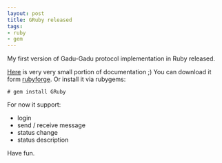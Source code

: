 ```yaml
---
layout: post
title: GRuby released
tags:
- ruby
- gem
---
```


My first version of Gadu-Gadu protocol implementation in Ruby released.

[Here](http://gruby.rubyforge.org/) is very very small portion of documentation ;)
You can download it form [rubyforge](http://rubyforge.org/projects/Gruby).
Or install it via rubygems:

`# gem install GRuby`

For now it support:

- login
- send / receive message
- status change
- status description

Have fun.